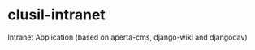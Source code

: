clusil-intranet
===============

Intranet Application (based on aperta-cms, django-wiki and djangodav)

